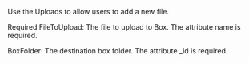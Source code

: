 Use the Uploads to allow users to add a new file. 

Required
FileToUpload: The file to upload to Box.
The attribute name is required.

BoxFolder: The destination box folder.
The attribute _id is required.
